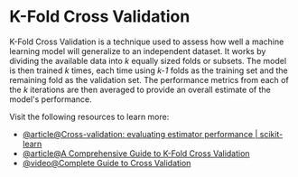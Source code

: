 # K-Fold Cross Validation

K-Fold Cross Validation is a technique used to assess how well a machine learning model will generalize to an independent dataset. It works by dividing the available data into *k* equally sized folds or subsets. The model is then trained *k* times, each time using *k-1* folds as the training set and the remaining fold as the validation set. The performance metrics from each of the *k* iterations are then averaged to provide an overall estimate of the model's performance.

Visit the following resources to learn more:

- [@article@Cross-validation: evaluating estimator performance | scikit-learn](https://scikit-learn.org/stable/modules/cross_validation.html)
- [@article@A Comprehensive Guide to K-Fold Cross Validation](https://www.datacamp.com/tutorial/k-fold-cross-validation)
- [@video@Complete Guide to Cross Validation](https://www.youtube.com/watch?v=-8s9KuNo5SA&t=925s)